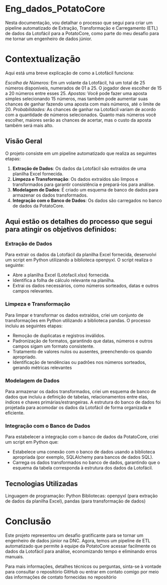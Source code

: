 # Eng_dados_PotatoCore
Nesta documentação, vou detalhar o processo que segui para criar um pipeline automatizado de Extração, Transformação e Carregamento (ETL) de dados da Lotofácil para a PotatoCore, como parte do meu desafio para me tornar um engenheiro de dados júnior.

# Contextualização
Aqui está uma breve explicação de como a Lotofácil funciona:

*Escolha de Números:* Em um volante da Lotofácil, há um total de 25 números disponíveis, numerados de 01 a 25. O jogador deve escolher de 15 a 20 números entre esses 25.
*Apostas:* Você pode fazer uma aposta simples selecionando 15 números, mas também pode aumentar suas chances de ganhar fazendo uma aposta com mais números, até o limite de 20.
*Probabilidades:* As chances de ganhar na Lotofácil variam de acordo com a quantidade de números selecionados. Quanto mais números você escolher, maiores serão as chances de acertar, mas o custo da aposta também será mais alto.

## Visão Geral

O projeto consiste em um pipeline automatizado que realiza as seguintes etapas:

1. **Extração de Dados**: Os dados da Lotofácil são extraídos de uma planilha Excel fornecida.
2. **Limpeza e Transformação**: Os dados extraídos são limpos e transformados para garantir consistência e prepará-los para análise.
3. **Modelagem de Dados**: É criado um esquema de banco de dados para armazenar os dados transformados.
4. **Integração com o Banco de Dados**: Os dados são carregados no banco de dados da PotatoCore.

## Aqui estão os detalhes do processo que segui para atingir os objetivos definidos:

### Extração de Dados
Para extrair os dados da Lotofácil da planilha Excel fornecida, desenvolvi um script em Python utilizando a biblioteca openpyxl. O script realiza o seguinte:

- Abre a planilha Excel (Lotofacil.xlsx) fornecida.
- Identifica a folha de cálculo relevante na planilha.
- Extrai os dados necessários, como números sorteados, datas e outros campos relevantes.

### Limpeza e Transformação
Para limpar e transformar os dados extraídos, criei um conjunto de transformações em Python utilizando a biblioteca pandas. O processo incluiu as seguintes etapas:

- Remoção de duplicatas e registros inválidos.
- Padronização de formatos, garantindo que datas, números e outros campos sigam um formato consistente.
- Tratamento de valores nulos ou ausentes, preenchendo-os quando apropriado.
- Identificação de tendências ou padrões nos números sorteados, gerando métricas relevantes

### Modelagem de Dados
Para armazenar os dados transformados, criei um esquema de banco de dados que incluiu a definição de tabelas, relacionamentos entre elas, índices e chaves primárias/estrangeiras. A estrutura do banco de dados foi projetada para acomodar os dados da Lotofácil de forma organizada e eficiente.

### Integração com o Banco de Dados
Para estabelecer a integração com o banco de dados da PotatoCore, criei um script em Python que:

- Estabelece uma conexão com o banco de dados usando a biblioteca apropriada (por exemplo, SQLAlchemy para bancos de dados SQL).
- Carrega os dados transformados no banco de dados, garantindo que o esquema da tabela corresponda à estrutura dos dados da Lotofácil.

## Tecnologias Utilizadas
Linguagem de programação: Python
Bibliotecas: openpyxl (para extração de dados da planilha Excel), pandas (para transformação de dados)

# Conclusão
Este projeto representou um desafio gratificante para se tornar um engenheiro de dados júnior na DNC. 
Agora, temos um pipeline de ETL automatizado que permite à equipe da PotatoCore acessar facilmente os dados da Lotofácil para análise, economizando tempo e eliminando erros manuais.

Para mais informações, detalhes técnicos ou perguntas, sinta-se à vontade para consultar o repositório GitHub ou entrar em contato comigo por meio das informações de contato fornecidas no repositório
